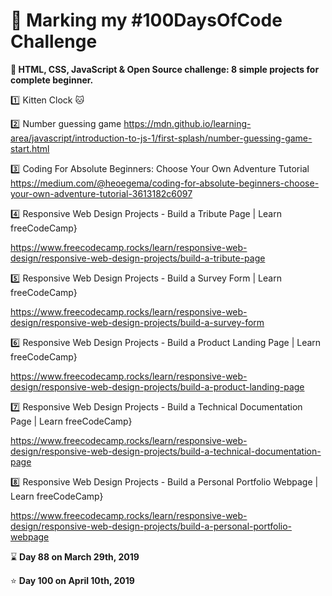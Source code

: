 # :mega: Marking my #100DaysOfCode Challenge

**:hammer: HTML, CSS, JavaScript & Open Source challenge: 8 simple projects for complete beginner.**

:one: Kitten Clock :cat:

:two: Number guessing game
https://mdn.github.io/learning-area/javascript/introduction-to-js-1/first-splash/number-guessing-game-start.html

:three: Coding For Absolute Beginners: Choose Your Own Adventure Tutorial
https://medium.com/@heoegema/coding-for-absolute-beginners-choose-your-own-adventure-tutorial-3613182c6097

:four:
Responsive Web Design Projects - Build a Tribute Page | Learn freeCodeCamp}

https://www.freecodecamp.rocks/learn/responsive-web-design/responsive-web-design-projects/build-a-tribute-page

:five:
Responsive Web Design Projects - Build a Survey Form | Learn freeCodeCamp}

https://www.freecodecamp.rocks/learn/responsive-web-design/responsive-web-design-projects/build-a-survey-form

:six:
Responsive Web Design Projects - Build a Product Landing Page | Learn freeCodeCamp}

https://www.freecodecamp.rocks/learn/responsive-web-design/responsive-web-design-projects/build-a-product-landing-page

:seven:
Responsive Web Design Projects - Build a Technical Documentation Page | Learn freeCodeCamp}

https://www.freecodecamp.rocks/learn/responsive-web-design/responsive-web-design-projects/build-a-technical-documentation-page

:eight:
Responsive Web Design Projects - Build a Personal Portfolio Webpage | Learn freeCodeCamp}

https://www.freecodecamp.rocks/learn/responsive-web-design/responsive-web-design-projects/build-a-personal-portfolio-webpage 

:hourglass: **Day 88 on March 29th, 2019**

:star:  **Day 100 on April 10th, 2019**
